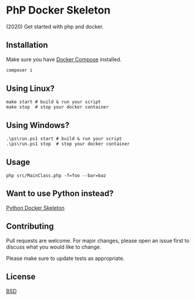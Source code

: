 # PhP Docker Skeleton

(2020) Get started with php and docker.

## Installation

Make sure you have [Docker Compose](https://docs.docker.com/compose/install/) installed.

```bash
composer i
```

## Using Linux?

```
make start # build & run your script
make stop  # stop your docker container
```

## Using Windows?

```
.\ps\run.ps1 start # build & run your script
.\ps\run.ps1 stop  # stop your docker container
```

## Usage

```
php src/MainClass.php -f=foo --bar=baz
```

## Want to use Python instead? 
[Python Docker Skeleton](https://github.com/kkamara/python-docker-skeleton)

## Contributing
Pull requests are welcome. For major changes, please open an issue first to discuss what you would like to change.

Please make sure to update tests as appropriate.

## License
[BSD](https://opensource.org/licenses/BSD-3-Clause)
